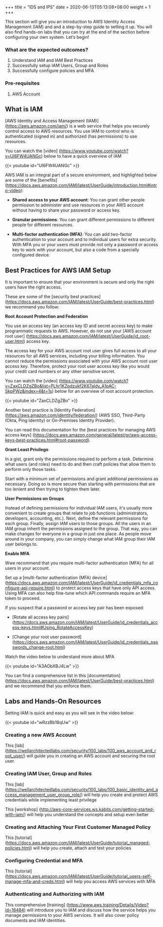 +++
title = "IDS and IPS"
date =  2020-06-13T05:13:08+08:00
weight = 1
+++

This section will give you an introduction to AWS Identity Access Management (IAM) and and a step-by-step guide to setting it up. You will also find hands-on labs that you can try at the end of the section before configuring your own system. Let’s begin!

### What are the expected outcomes?

1. Understand IAM and IAM Best Practices
2. Successfully setup IAM Users, Group and Roles
3. Successfully configure policies and MFA

### Pre-requisites

1. AWS Account

## What is IAM

[AWS Identity and Access Management (IAM)] (https://aws.amazon.com/iam/) is a web service that helps you securely control access to AWS resources. You use IAM to control who is authenticated (signed in) and authorized (has permissions) to use resources.

You can watch the [video] (https://www.youtube.com/watch?v=Ul6FW4UANGc) below to have a quick overview of IAM

{{< youtube id="Ul6FW4UANGc" >}}


AWS IAM is an integral part of a secure environment, and highlighted below are some of the [benefits] (https://docs.aws.amazon.com/IAM/latest/UserGuide/introduction.html#intro-video):

* **Shared access to your AWS account**: You can grant other people permission to administer and use resources in your AWS account without having to share your password or access key.

* **Granular permissions**: You can grant different permissions to different people for different resources. 

* **Multi-factor authentication (MFA)**: You can add two-factor authentication to your account and to individual users for extra security. With MFA you or your users must provide not only a password or access key to work with your account, but also a code from a specially configured device.

## Best Practices for AWS IAM Setup

It is important to ensure that your environment is secure and only the right users have the right access.

These are some of the [security best practices] (https://docs.aws.amazon.com/IAM/latest/UserGuide/best-practices.html) we recommend you follow:

**Root Account Protection and Federation**

You use an access key (an access key ID and secret access key) to make programmatic requests to AWS. However, do not use your [AWS account root user] (https://docs.aws.amazon.com/IAM/latest/UserGuide/id_root-user.html) access key. 

The access key for your AWS account root user gives full access to all your resources for all AWS services, including your billing information. You cannot reduce the permissions associated with your AWS account root user access key.
Therefore, protect your root user access key like you would your credit card numbers or any other sensitive secret.

You can watch the [video] (https://www.youtube.com/watch?v=ZaxCLDZgZBo&list=PLhr1KZpdzukf2K67aldy_A1pAC-SkpPWz&index=4&t=1s) below for an overview of root account protection.

{{< youtube id="ZaxCLDZgZBo" >}}

Another best practice is [Identity Federation] (https://aws.amazon.com/identity/federation/) (AWS SSO, Third-Party (Okta, Ping Identity) or On-Premises Identity Provider).

You can read this documentation for the [best practices for managing AWS access keys] (https://docs.aws.amazon.com/general/latest/gr/aws-access-keys-best-practices.html#root-password). 

**Grant Least Privilege**

In a gist, grant only the permissions required to perform a task. Determine what users (and roles) need to do and then craft policies that allow them to perform only those tasks.

Start with a minimum set of permissions and grant additional permissions as necessary. Doing so is more secure than starting with permissions that are too lenient and then trying to tighten them later.

**User Permissions on Groups**

Instead of defining permissions for individual IAM users, it's usually more convenient to create groups that relate to job functions (administrators, developers, accounting, etc.). Next, define the relevant permissions for each group. Finally, assign IAM users to those groups. All the users in an IAM group inherit the permissions assigned to the group. That way, you can make changes for everyone in a group in just one place. As people move around in your company, you can simply change what IAM group their IAM user belongs to.

**Enable MFA**

Wwe recommend that you require multi-factor authentication (MFA) for all users in your account. 

Set up a [multi-factor authentication (MFA) device] (https://docs.aws.amazon.com/IAM/latest/UserGuide/id_credentials_mfa_configure-api-require.html) to protect access keys that have only API access. Using MFA can also help fine-tune which API commands require an MFA token to proceed.

If you suspect that a password or access key pair has been exposed:

* [Rotate all access key pairs] (https://docs.aws.amazon.com/IAM/latest/UserGuide/id_credentials_access-keys.html#Using_RotateAccessKey)

* [Change your root user password] (https://docs.aws.amazon.com/IAM/latest/UserGuide/id_credentials_passwords_change-root.html)

Watch the video below to understand more about MFA

{{< youtube id="A3AObXBJ4Lw" >}}

You can find a comprehensive list in this [documentation]
(https://docs.aws.amazon.com/IAM/latest/UserGuide/best-practices.html) and we recommend that you enforce them.

## Labs and Hands-On Resources

Setting IAM is quick and easy as you will see in the video below:

{{< youtube id="wRzzBb18qUw" >}}

### Creating a new AWS Account 

This [lab] (https://wellarchitectedlabs.com/security/100_labs/100_aws_account_and_root_user/) will guide you in creating an AWS account and securing the root user.

### Creating IAM User, Group and Roles 

This [lab] (https://wellarchitectedlabs.com/security/100_labs/100_basic_identity_and_access_management_user_group_role/) will help you create and protect AWS credentials while implementing least privilege

This [workshop] (http://aws-core-services.ws.kabits.com/getting-started-with-iam/) will help you understand the concepts and setup even better

### Creating and Attaching Your First Customer Managed Policy 

This [tutorial] (https://docs.aws.amazon.com/IAM/latest/UserGuide/tutorial_managed-policies.html) will help you create, attach and test your policies

### Configuring Credential and MFA 

This [tutorial] (https://docs.aws.amazon.com/IAM/latest/UserGuide/tutorial_users-self-manage-mfa-and-creds.html) will help you access AWS services with MFA

### Authenticating and Authorizing with IAM

This comprehensive [training] (https://www.aws.training/Details/Video?id=16484) will introduce you to IAM and discuss how the service helps you manage permissions to your AWS services. It will also cover policy documents and IAM identities.
